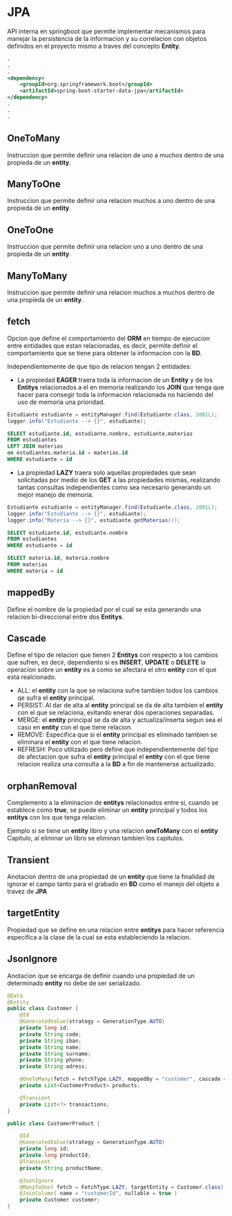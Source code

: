 # JPA

API interna en springboot que permite implementar mecanismos para manejar la persistencia de la informacion y su correlacion con objetos definidos en el proyecto mismo a traves del concepto **Entity**.  

~~~xml
.
.
.
<dependency>
    <groupId>org.springframework.boot</groupId>
    <artifactId>spring-boot-starter-data-jpa</artifactId>
</dependency>
.
.
.
~~~

## OneToMany

Instruccion que permite definir una relacion de uno a muchos dentro de una propieda de un **entity**.  

## ManyToOne

Instruccion que permite definir una relacion muchos a uno dentro de una propieda de un **entity**.  

## OneToOne

Instruccion que permite definir una relacion uno a uno dentro de una propieda de un **entity**.  

## ManyToMany

Instruccion que permite definir una relacion muchos a muchos dentro de una propieda de un **entity**.  

## fetch

Opcion que define el comportamiento del **ORM** en tiempo de ejecucion entre entidades que estan relacionadas, es decir, permite definir el comportamiento que se tiene para obtener la informacion con la **BD**.  

Independientemente de que tipo de relacion tengan 2 entidades:

- La propiedad **EAGER** traera toda la informacion de un **Entity** y de los **Entitys** relacionados a el en memoria realizando los **JOIN** que tenga que hacer para consegir toda la informacion relacionada no haciendo del uso de memoria una prioridad.  

~~~java
Estudiante estudiante = entityManager.find(Estudiante.class, 2001L);
logger.info("Estudiante --> {}", estudiante);
~~~

~~~SQL
SELECT estudiante.id, estudiante.nombre, estudiante.materias
FROM estudiantes
LEFT JOIN materias
on estudiantes.materia.id = materias.id
WHERE estudiante = id
~~~

- La propiedad **LAZY** traera solo aquellas propiedades que sean solicitadas por medio de los **GET** a las propiedades mismas, realizando tantas consultas independientes como sea necesario generando un mejor manejo de memoria.  

~~~java
Estudiante estudiante = entityManager.find(Estudiante.class, 2001L);
logger.info("Estudiante --> {}", estudiante);
logger.info("Materia --> {}", estudiante.getMaterias());
~~~

~~~SQL
SELECT estudiante.id, estudiante.nombre
FROM estudiantes
WHERE estudiante = id

SELECT materia.id, materia.nombre
FROM materias
WHERE materia = id
~~~

## mappedBy

Define el nombre de la propiedad por el cual se esta generando una relacion bi-direccional entre dos **Entitys**.  

## Cascade

Define el tipo de relacion que tienen 2 **Entitys** con respecto a los cambios que sufren, es decir, dependiento si es **INSERT**, **UPDATE** o **DELETE** la operacion sobre un **entity** es a como se afectara el otro **entity** con el que esta realcionado.  

- ALL: el **entity** con la que se relaciona sufre tambien todos los cambios qe sufra el **entity** principal.  
- PERSIST: Al dar de alta al **entity** principal se da de alta tambien el **entity** con el que se relaciona, evitando enerar dos operaciones separadas.  
- MERGE: el **entity** principal se da de alta y actualiza/inserta segun sea el caso en **entity** con el que tiene relacion.  
- REMOVE: Especifica que si el **entity** principal es eliminado tambien se eliminara el **entity** con el que tiene relacion.  
- REFRESH: Poco utilizado pero define que independientemente del tipo de afectacion que sufra el **entity** principal el **entity** con el que tiene relacion realiza una consulta a la **BD** a fin de mantenerse actualizado.  

## orphanRemoval

Complemento a la eliminacion de **entitys** relacionados entre si, cuando se establece como **true**, se puede eliminar un **entity** principal y todos los **entitys** con los que tenga relacion.  

Ejemplo si se tiene un **entity** libro y una relacion **oneToMany** con el **entity** Capitulo, al eliminar un libro se eliminan tambien los capitulos.  

## Transient

Anotacion dentro de una propiedad de un **entity** que tiene la finalidad de ignorar el campo tanto para el grabado en **BD** como el manejo del objeto a travez de **JPA**

## targetEntity

Propiedad que se define en una relacion entre **entitys** para hacer referencia especifica a la clase de la cual se esta estableciendo la relacion.  

## JsonIgnore

Anotacion que se encarga de definir cuando una propiedad de un determinado **entity** no debe de ser serializado.  

~~~Java
@Data
@Entity
public class Customer {
    @Id
    @GeneratedValue(strategy = GenerationType.AUTO)
    private long id;
    private String code;
    private String iban;
    private String name;
    private String surname;
    private String phone;
    private String adress;

    @OneToMany(fetch = FetchType.LAZY, mappedBy = "customer", cascade = CascadeType.ALL, orphanRemoval = true)
    private List<CustomerProduct> products;

    @Transient
    private List<?> transactions;
}
~~~

~~~Java
public class CustomerProduct {

    @Id
    @GeneratedValue(strategy = GenerationType.AUTO)
    private long id;
    private long productId;
    @Transient
    private String productName;

    @JsonIgnore
    @ManyToOne( fetch = FetchType.LAZY, targetEntity = Customer.class)
    @JoinColumn( name = "customerId", nullable = true )
    private Customer customer;
}
~~~
